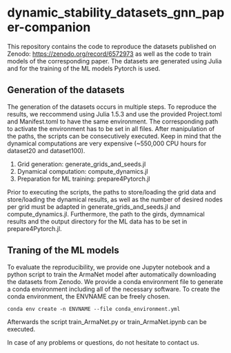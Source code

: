 # dynamic_stability_datasets_gnn_paper-companion

This repository contains the code to reproduce the datasets published on Zenodo: https://zenodo.org/record/6572973 as well as the code to train models of the corresponding paper. The datasets are generated using Julia and for the training of the ML models Pytorch is used.


## Generation of the datasets
The generation of the datasets occurs in multiple steps. To reproduce the results, we reccommend using Julia 1.5.3 and use the provided Project.toml and Manifest.toml to have the same environment. The corresponding path to activate the environment has to be set in all files. After manipulation of the paths, the scripts can be consecutively executed. Keep in mind that the dynamical computations are very expensive (~550,000 CPU hours for dataset20 and dataset100).

1. Grid generation: generate_grids_and_seeds.jl
2. Dynamical computation: compute_dynamics.jl
3. Preparation for  ML training: prepare4Pytorch.jl

Prior to executing the scripts, the paths to store/loading the grid data and store/loading the dynamical results, as well as the number of desired nodes per grid must be adapted in generate_grids_and_seeds.jl and compute_dynamics.jl. Furthermore, the path to the girds, dymnamical results and the output directory for the ML data has to be set in prepare4Pytorch.jl.

## Traning of the ML models
To evaluate the reproducibility, we provide one Jupyter notebook and a python script to train the ArmaNet model after automatically downloading the datasets from Zenodo. We provide a conda environment file to generate a conda environment including all of the necessary software. 
To create the conda environment, the ENVNAME can be freely chosen.
```
conda env create -n ENVNAME --file conda_environment.yml
```

Afterwards the script train_ArmaNet.py or train_ArmaNet.ipynb can be executed.


In case of any problems or questions, do not hesitate to contact us.
